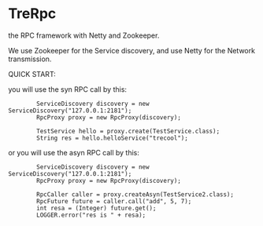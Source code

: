 # TreRpc
the RPC framework with Netty and Zookeeper.

We use Zookeeper for the Service discovery, and use Netty for the Network transmission.

QUICK START:

you will use the syn RPC call by this:
```
		ServiceDiscovery discovery = new ServiceDiscovery("127.0.0.1:2181");
		RpcProxy proxy = new RpcProxy(discovery);
		
		TestService hello = proxy.create(TestService.class);
		String res = hello.helloService("trecool");
```

or you will use the asyn RPC call by this:

```
		ServiceDiscovery discovery = new ServiceDiscovery("127.0.0.1:2181");
		RpcProxy proxy = new RpcProxy(discovery);
    
		RpcCaller caller = proxy.createAsyn(TestService2.class);
		RpcFuture future = caller.call("add", 5, 7);
		int resa = (Integer) future.get();
		LOGGER.error("res is " + resa);
```
